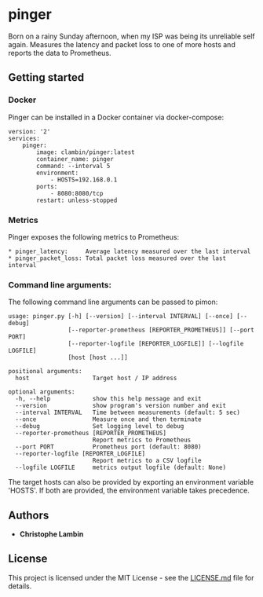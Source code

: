 # pinger

Born on a rainy Sunday afternoon, when my ISP was being its unreliable self again.  Measures the latency and packet loss to one of more hosts and reports the data to Prometheus.

## Getting started

### Docker

Pinger can be installed in a Docker container via docker-compose:

```
version: '2'
services:
    pinger:
        image: clambin/pinger:latest
        container_name: pinger
        command: --interval 5 
        environment:
            - HOSTS=192.168.0.1
        ports:
            - 8080:8080/tcp
        restart: unless-stopped
```

### Metrics

Pinger exposes the following metrics to Prometheus:

```
* pinger_latency:     Average latency measured over the last interval
* pinger_packet_loss: Total packet loss measured over the last interval
```

### Command line arguments:

The following command line arguments can be passed to pimon:

```
usage: pinger.py [-h] [--version] [--interval INTERVAL] [--once] [--debug]
                 [--reporter-prometheus [REPORTER_PROMETHEUS]] [--port PORT]
                 [--reporter-logfile [REPORTER_LOGFILE]] [--logfile LOGFILE]
                 [host [host ...]]

positional arguments:
  host                  Target host / IP address

optional arguments:
  -h, --help            show this help message and exit
  --version             show program's version number and exit
  --interval INTERVAL   Time between measurements (default: 5 sec)
  --once                Measure once and then terminate
  --debug               Set logging level to debug
  --reporter-prometheus [REPORTER_PROMETHEUS]
                        Report metrics to Prometheus
  --port PORT           Prometheus port (default: 8080)
  --reporter-logfile [REPORTER_LOGFILE]
                        Report metrics to a CSV logfile
  --logfile LOGFILE     metrics output logfile (default: None)
```

The target hosts can also be provided by exporting an environment variable 'HOSTS'. If both are provided, the environment variable takes precedence.

## Authors

* **Christophe Lambin**

## License

This project is licensed under the MIT License - see the [LICENSE.md](LICENSE.md) file for details.


